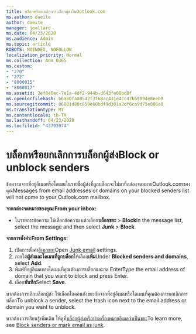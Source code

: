 ```yaml
---
title: บล็อกหรือยกเลิกการบล็อกผู้ส่งในOutlook.com
ms.author: daeite
author: daeite
manager: joallard
ms.date: 04/23/2020
ms.audience: Admin
ms.topic: article
ROBOTS: NOINDEX, NOFOLLOW
localization_priority: Normal
ms.collection: Adm_O365
ms.custom:
- "270"
- "272"
- "8000015"
- "8000017"
ms.assetid: 2ef840ec-7e1a-4df2-944b-d643fe08bd8f
ms.openlocfilehash: b6a80faa0542f3f68ac431e4ccd7b59894e8eeb9
ms.sourcegitcommit: 86881d80c859e68bdf9d301a2df6ca9d75e086a0
ms.translationtype: MT
ms.contentlocale: th-TH
ms.lasthandoff: 04/23/2020
ms.locfileid: "43793974"
---
```

# <a name="block-or-unblock-senders"></a><span data-ttu-id="4460f-102">บล็อกหรือยกเลิกการบล็อกผู้ส่ง</span><span class="sxs-lookup"><span data-stu-id="4460f-102">Block or unblock senders</span></span>

<span data-ttu-id="4460f-103">ข้อความจากที่อยู่อีเมลหรือโดเมนในรายชื่อผู้ส่งที่ถูกบล็อกจะไม่มาที่กล่องจดหมายOutlook.comของคุณ</span><span class="sxs-lookup"><span data-stu-id="4460f-103">Messages from email addresses or domains on your blocked senders list will not come to your Outlook.com mailbox.</span></span>

<span data-ttu-id="4460f-104">**จากกล่องจดหมายของคุณ:**</span><span class="sxs-lookup"><span data-stu-id="4460f-104">**From your inbox:**</span></span>

- <span data-ttu-id="4460f-105">ในรายการข้อความ ให้เลือกข้อความ แล้วเลือก**บล็อกขยะ** > **Block**</span><span class="sxs-lookup"><span data-stu-id="4460f-105">In the message list, select the message and then select **Junk** > **Block**.</span></span>

<span data-ttu-id="4460f-106">**จากการตั้งค่า:**</span><span class="sxs-lookup"><span data-stu-id="4460f-106">**From Settings:**</span></span>

1. <span data-ttu-id="4460f-107">เปิดการตั้งค่า[อีเมลขยะ](https://outlook.live.com/mail/options/mail/junkEmail)</span><span class="sxs-lookup"><span data-stu-id="4460f-107">Open [Junk email](https://outlook.live.com/mail/options/mail/junkEmail) settings.</span></span>
2. <span data-ttu-id="4460f-108">ภายใต้**ผู้ส่งและโดเมนที่ถูกบล็อก**ให้เลือก**เพิ่ม**</span><span class="sxs-lookup"><span data-stu-id="4460f-108">Under **Blocked senders and domains**, select **Add**.</span></span>
3. <span data-ttu-id="4460f-109">พิมพ์ที่อยู่อีเมลของโดเมนที่คุณต้องการบล็อกและกด Enter</span><span class="sxs-lookup"><span data-stu-id="4460f-109">Type the email address of domain that you want to block and press Enter.</span></span>
4. <span data-ttu-id="4460f-110">เลือก**บันทึก**</span><span class="sxs-lookup"><span data-stu-id="4460f-110">Select **Save**.</span></span>

<span data-ttu-id="4460f-111">หากต้องการเลิกบล็อกผู้ส่ง ให้เลือกไอคอนถังขยะถัดจากที่อยู่อีเมลหรือโดเมนที่คุณต้องการยกเลิกการบล็อก</span><span class="sxs-lookup"><span data-stu-id="4460f-111">To unblock a sender, select the trash icon next to the email address or domain you want to unblock.</span></span>

<span data-ttu-id="4460f-112">หากต้องการเรียนรู้เพิ่มเติม ให้ดูที่[บล็อกผู้ส่งหรือทําเครื่องหมายอีเมลว่าเป็นขยะ](https://support.office.com/article/a3ece97b-82f8-4a5e-9ac3-e92fa6427ae4?wt.mc_id=Office_Outlook_com_Alchemy)</span><span class="sxs-lookup"><span data-stu-id="4460f-112">To learn more, see [Block senders or mark email as junk](https://support.office.com/article/a3ece97b-82f8-4a5e-9ac3-e92fa6427ae4?wt.mc_id=Office_Outlook_com_Alchemy).</span></span>